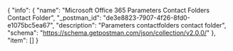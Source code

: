 {
  "info": {
    "name": "Microsoft Office 365 Parameters Contact Folders Contact Folder",
    "_postman_id": "de3e8823-7907-4f26-8fd0-e1075bc5ea67",
    "description": "Parameters contactfolders contact folder",
    "schema": "https://schema.getpostman.com/json/collection/v2.0.0/"
  },
  "item": []
}